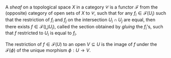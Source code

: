 A *sheaf* on a topological space $X$ in a category $\mathcal{C}$ is a functor $\mathcal{F}$ from the (opposite) category of open sets of $X$ to $\mathcal{C}$, such that for any $f_i \in \mathcal{F}(U_i)$ such that the restriction of $f_i$ and $f_j$ on the intersection $U_i \cap U_j$ are equal, then there exists $f \in \mathcal{F}(\bigcup U_i)$, called the section obtained by *gluing* the $f_i$'s, such that $f$ restricted to $U_i$ is equal to $f_i$.

The restriction of $f \in \mathcal{F}(U)$ to an open $V \subseteq U$ is the image of $f$ under the $\mathcal{F}(\phi)$ of the unique morphism $\phi: U \to V$.
